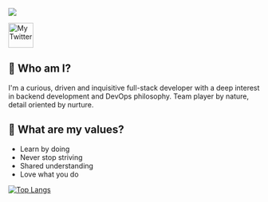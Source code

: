 ![](https://i.imgur.com/mK94KES.png)

<img src="https://unpkg.com/simple-icons@v3/icons/twitter.svg" alt="My Twitter" width="50" height="50">


## 👋 Who am I?

I'm a curious, driven and inquisitive full-stack developer with a deep interest in backend development and DevOps philosophy. Team player by nature, detail oriented by nurture. 

## 🙌 What are my values?

* Learn by doing
* Never stop striving
* Shared understanding
* Love what you do

[![Top Langs](https://github-readme-stats.vercel.app/api/top-langs/?username=ElviraRP92)](https://github.com/ElviraRP92/github-readme-stats)
